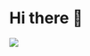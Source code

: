 <!DOCTYPE html>
<html lang="en">
<head>
<meta charset="UTF-8" />
<meta name="viewport" content="width=device-width, initial-scale=1.0">
</head>
 <body>
       <div>
       <h1>Hi there 👋</h1>
       </div>
  <div>
  <img src="https://media.giphy.com/media/6ib6KPmkeAjDTxMxij/giphy.gif"/>
</div>
 </body>
</html>
<!--
**brightMercury/brightMercury** is a ✨ _special_ ✨ repository because its `README.md` (this file) appears on your GitHub profile.

Here are some ideas to get you started:

- 🔭 I’m currently working on ...
- 🌱 I’m currently learning ...
- 👯 I’m looking to collaborate on ...
- 🤔 I’m looking for help with ...
- 💬 Ask me about ...
- 📫 How to reach me: ...
- 😄 Pronouns: ...
- ⚡ Fun fact: ...
-->
